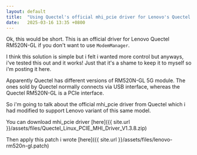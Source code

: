 ```yaml
---
layout: default
title:  "Using Quectel's official mhi_pcie driver for Lenovo's Quectel RM520N-GL"
date:   2025-03-16 13:35 +0800
---
```


Ok, this would be short. This is an official driver for Lenovo Quectel RM520N-GL if you don't want to use `ModemManager`.

I think this solution is simple but i felt i wanted more control but anyways, i've tested this out and it works! Just that it's a shame to keep it to myself so i'm posting it here.

Apparently Quectel has different versions of RM520N-GL 5G module. The ones sold by Quectel normally connects via USB interface, whereas the Quectel RM520N-GL is a PCIe interface.

So i'm going to talk about the official mhi_pcie driver from Quectel which i had modified to support Lenovo variant of this same model.

You can download mhi_pcie driver [here]({{ site.url }}/assets/files/Quectel_Linux_PCIE_MHI_Driver_V1.3.8.zip) 

Then apply this patch i wrote [here]({{ site.url }}/assets/files/lenovo-rm520n-gl.patch)
